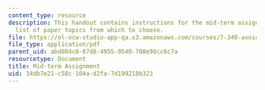 ```yaml
---
content_type: resource
description: This handout contains instructions for the mid-term assignment, and a
  list of paper topics from which to choose.
file: https://ol-ocw-studio-app-qa.s3.amazonaws.com/courses/7-340-avoiding-genomic-instability-dna-replication-the-cell-cycle-and-cancer-fall-2006/34db7e21c58c104ad2fa7d199218b323_midterm.pdf
file_type: application/pdf
parent_uid: abd804c0-87d8-4955-9540-708e98cc6c7a
resourcetype: Document
title: Mid-term Assignment
uid: 34db7e21-c58c-104a-d2fa-7d199218b323
---
```

